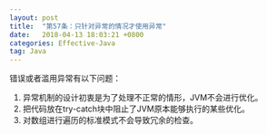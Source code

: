 ```yaml
---
layout: post
title:  "第57条：只针对异常的情况才使用异常"
date:   2018-04-13 18:03:21 +0800
categories: Effective-Java
tag: Java
---
```



错误或者滥用异常有以下问题：
1. 异常机制的设计初衷是为了处理不正常的情形，JVM不会进行优化。
2. 把代码放在try-catch块中阻止了JVM原本能够执行的某些优化。
3. 对数组进行遍历的标准模式不会导致冗余的检查。